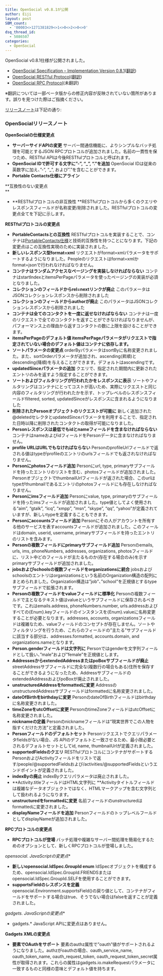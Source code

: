 ```yaml
---
title: OpenSocial v0.8.1が公開
author: Eiji
layout: post
SBM_count:
  - '00003<>1271381829<>1<>0<>2<>0<>0'
dsq_thread_id:
  - 5086507
categories:
  - OpenSocial
---
```

OpenSocial v0.8.1仕様が公開されました。

*   <a href="http://www.opensocial.org/Technical-Resources/opensocial-spec-v081" target="_blank">OpenSocial Specification &#8211; Implementation Version 0.8.1</a>(<a href="http://devlog.agektmr.com/wiki/index.php?cmd=read&page=OpenSocial%2FOpenSocial%20API仕様%20%28v0.8.1%29" target="_blank">翻訳</a>)<a href="http://www.opensocial.org/Technical-Resources/opensocial-spec-v081/restful-protocol" target="_blank"></a>
*   <a href="http://www.opensocial.org/Technical-Resources/opensocial-spec-v081/restful-protocol" target="_blank">OpenSocial RESTful Protocol</a>(<a href="http://devlog.agektmr.com/wiki/index.php?cmd=read&page=OpenSocial%2FResultful%20Protocol" target="_blank">翻訳</a>)<a href="http://www.opensocial.org/Technical-Resources/opensocial-spec-v081/rpc-protocol" target="_blank"></a>
*   <a href="http://www.opensocial.org/Technical-Resources/opensocial-spec-v081/rpc-protocol" target="_blank">OpenSocial RPC Protocol</a>(未翻訳)

※翻訳については一部ベータ版からの修正内容が反映されていない箇所があります。誤りを見つけた際はご指摘ください。

<a href="http://www.opensocial.org/Technical-Resources/opensocial-release-notes" target="_blank">リリースノート</a>は下記の通り:

### <span><span>OpenSocialリリースノート</span></span>

**OpenSocialの仕様変更点**

*   **サーバーサイドAPIの変更** サーバー間通信機能に、よりシンプルなバッチ処理を可能とするJSON RPCプロトコルが追加されました。名前の一貫性を保つため、RESTful APIは今後RESTfulプロトコルと呼ばれます。
*   **OpenSocial IDで許可する文字に&#8221;-&#8221;, &#8220;_&#8221;, &#8220;.&#8221;を追加** OpenSocial IDは従来の英数字に加え、&#8221;-&#8221;, &#8220;_&#8221;, および&#8221;.&#8221;を含むことができます。
*   **Portable Contacts仕様にアライン**

**互換性のない変更点  
**

*   **RESTfulプロトコルの非互換性 **RESTfulプロトコルから多くのクエリやレスポンスフィールドが名称変更/削除されました。RESTfulプロトコルの変更点全てを下記に示します。

**RESTfulプロトコルの変更点**

*   **PortableContactsとの互換性**<span> RESTfulプロトコルを実装することで、コンテナは<a href="http://portablecontacts.net/" target="_blank">PortableContacts仕様</a>と技術的互換性を持つことになります。下記の変更点はこの互換性実現のために実装されました。</span>
*   **新しいレスポンス型format=xml**<span> リクエストが</span><span>format=xmlパラメータをサポートするようになりました。</span><span>Peopleのリクエストは<span>format=xmlか</span><span>format=jsonで行われなければなりません。</span></span>
*   **コンテナはランダムアクセスなページングを実装しなければならない** コンテナはstartIndexとitemsPerPageパラメータを使ったページングの実装が必須となりました。
*   **コレクションのフィールドからrel=nextリンクが廃止** このパラメータはJSONコレクションレスポンスから削除されました
*   **コレクションのフィールドからauthorが廃止** <span>このパラメータはJSONコレクションレスポンスから削除されました</span>
*   **コンテナは全てのコンタクトを一度に返せなければならない** <span>コンテナは一度</span>のリクエストで全てのコンタクトを返すことができなければなりませんが、パフォーマンス上の理由から返すコンタクトの数に上限を設けることができます。
*   **<span>itemsPerPageのデフォルト値</span><span><span> itemsPerPageパラメータがリクエストで指定されていない場合のデフォルト値はコンテナに依存します。</span></span>**
*   **ソートパラメータの変更点** <span>orderByパラメータは</span><span>sortByに名称変更されました。また、sortOrderパラメータが追加され、ascending(昇順)とdescending(降順)を与えることができます。デフォルトはascendingです。</span>
*   **<span>updatedSinceパラメータの追加</span>** クエリで、指定された期間内に更新されたエントリのみを返すよう指定することができます。
*   **ソートおよびフィルタリングが行われたかをレスポンスに表示<span><span><span style="font-weight: normal;"> ソートやフィルタリングはコンテナにとってコストが高いため、実際にリクエストと同じ内容のフィルタリングが行われたかを示す、トップレベルのレスポンスフィールドfiltered, sorted, updatedSinceがレスポンスに含まれるようになりました</span></span></span>**
*   **削除されたPersonオブジェクトのリクエストが可能に** 新しく追加された@deletedセレクタとupdatedSinceパラメータを利用することで、指定された日時以降に削除されたコンタクトの取得が可能になりました。
*   **Personレスポンスは最低でもidとnameフィールドを含まなければならない** コンテナはnameおよびidフィールドをPersonデータに含まなければなりません。
*   **profile URLはURLでもなければならない** PersonのprofileUrlフィールドで返される値はtypeがprofileのエントリのurlsフィールドでも返されなければなりません。
*   **Personに<span>photosフィールド追加</span>** Personにurl, type, primaryサブフィールドを持ったエントリのリストを含む、photosフィールドが追加されました。Personオブジェクトで<span>thumbnailUrlフィールドが返された場合、このurlはtypeがthumbnailであるエントリのphotosフィールドにも存在しなければなりません。</span>
*   **Personに<span>imsフィールド追加</span>** Personにvalue, type, primaryのサブフィールドを持った<span>imsフィールドが追加されました。</span><span>type値としてよく使用される</span>&#8220;aim&#8221;, &#8220;gtalk&#8221;, &#8220;icq&#8221;, &#8220;xmpp&#8221;, &#8220;msn&#8221;, &#8220;skype&#8221;, &#8220;qq&#8221;, &#8220;yahoo&#8221;が定義されていますが、新しいtypeを定義することもできます。
*   **Personに<span>accountsフィールド追加</span>** Personにその人がアカウントを所有する他のサービスを表すaccountsフィールドが追加されました。このフィールドはdomain, userid, username, primaryサブフィールドを持ったエントリのリストを含みます。
*   **Personの<span>複数</span>フィールドにprimaryサブフィールド追加**<span> Personの</span><span>emails</span>,<span> </span><span>urls</span>,<span> </span><span>ims</span>,<span> </span><span>phoneNumbers</span>,<span> </span><span>addresses</span>,<span> </span><span>organizations,</span><span> </span><span>photos</span><span><span>フィールドに、リスト中どのフィールドが主たるものか(存在する場合のみ)を示すprimaryサブフィールドが追加されました。</span></span>
*   **<span>jobsおよび</span><span>schoolsの複数フィールドを</span><span>organizationsに統合</span>** jobsおよびschoolsのエントリはorganizationsという名前のOrganization構造の配列にまとめられました。Organization構造は&#8221;job&#8221;、&#8221;school&#8221;を<span>正規</span>値とするtypeサブフィールドで拡張されます。
*   **Personの複数フィールドをvalueフィールドに標準化** Personの複数フィールドで主となるテキスト値はvalueというサブフィールドに保存されるべきです。これはemails.address,<span><span> </span><span>phoneNumbers.number</span>,<span> </span><span>urls.addressおよびすべての{Enum}.keyフィールドのインスタンスを{Enum}.valueに名称変更することが必要となります。<span><span>addresses</span>,<span> </span><span>accounts</span>, <span>organizationsフィールドは複雑なため、valueフィールドのコンセプトが存在しません。ソートやフィルタリングを行うため、これらのフィールドの&#8221;主たる&#8221;サブフィールドに該当する部分は、<span><span>addresses.formatted</span>,<span> </span><span>accounts.domain</span>, and<span> </span><span>organizations.nameとなります。</span></span></span></span></span></span>
*   **Person.<span>genderフィールドは文字列に</span>** Personではgenderを文字列フィールドとして扱い、&#8221;male&#8221;および&#8221;female&#8221;を正規値とします。
*   **Addressesから<span>extendedAddressまたは</span><span>poBoxサブフィールドが廃止</span>** streetAddressサブフィールドに完全な(複数行の場合もある)住所を保存することができるようになったため、Addressサブフィールドの<span>extendedAddressおよび</span><span>poBoxが廃止されました。</span>
*   **<span>unstructuredAddressを</span><span>formattedに変更</span>** Addressの<span>unstructuredAddressサブフィールドはformattedに名称変更されました。</span>
*   **<span>dateOfBirthを</span><span>birthdayに変更</span>** Personの<span>dateOfBirthフィールドは</span><span>birthdayに名称変更されました。</span>
*   **<span>timeZoneを</span><span>utcOffsetに変更</span>** Personの<span>timeZoneフィールドは</span><span>utcOffsetに名称変更されました。</span>
*   **<span>nicknameの定義</span>** Personの<span>nicknameフィールドは</span>&#8220;<span>現実世界で</span>この人物を指すくだけた方法&#8221;と定義されました。
*   **Personフィールドのデフォルトセット** Personリクエストでクエリパラメータfieldsがない場合、JS APIのデフォルトと一致させるため、最小限必要とされるデフォルトセットとして<span>id</span>,<span> </span><span>name</span>, <span>thumbnailUrlが定義されました。</span>
*   **<span>supportedFieldsのクエリ</span>** RESTfulプロトコルにコンテナがサポートするPersonおよびActivityフィールドをリストで返す<span>/people/@supportedFieldsおよび</span><span>/activities/@supportedFieldsというエンドポイントが定義されました。</span>
*   **<span>indexByの廃止</span>** <span>indexByクエリパラメータは廃止されました。</span>
*   **Activity.<span>titleフィールドはHTML文字列に</span><span> </span>**Activityタイトルフィールドは複雑なデータオブジェクトではなく、HTMLマークアップを含む文字列として扱われるようになります。
*   **unstructuredをformattedに変更** 名前フィールドの<span><span><span>unstructuredは</span><span>formattedに変更されました。</span></span> </span>
*   <span><span><span><strong>displayNameフィールドを追加</strong></span></span> Personフィールドのトップレベルフールドとして<span>displayName</span>が追加されました。</span>

**RPCプロトコルの変更点**

*   **RPCプロトコルが登場** バッチ処理や複雑なサーバー間処理を簡易化するためのオプションとして、新しくRPCプロトコルが登場しました。

**opensocial.* JavaScriptの変更点**

*   **<span>新しいopensocial.IdSpec.GroupId</span><span> </span>enum**<span> <span><span><span><span><span>IdSpec</span></span>オブジェクトを構成するため、</span>opensocial.IdSpec.GroupId.FRIENDSまたは</span><span>opensocial.IdSpec.GroupId.SELFを</span></span>使用することができます。</span>
*   **<span>supportsFieldのレスポンスを定義</span>**<span> </span><span>opensocial.Environment.supportsField()の戻り値として、コンテナがフィールドをサポートする場合はtrue、そうでない場合はfalseを返すことが定義されました。</span>

**gadgets.* JavaScriptの変更点**

*   gadgets.* JavaScript APIに変更点はありません。

**Gadgets XMLの変更点**

*   **<Preload>要素でOAuthをサポート**<span> </span><span><Preload>要素のauthz属性で&#8221;oauth&#8221;値がサポートされるようになりました。</span><span>authzがoauthの場合、</span><span>oauth_service_name</span>,<span> </span><span>oauth_token_name</span>,<span> </span><span>oauth_request_token</span>, <span>oauth_request_token_secret属性が取得されます。これらの属性はgadgets.io.makeRequestパラメータに<span>一致するものと</span>同様の意味とデフォルト値を持ちます。</span>
